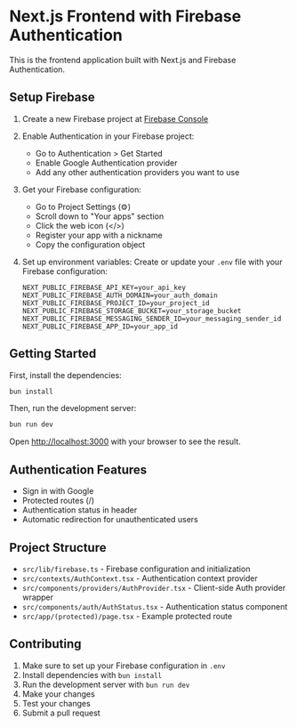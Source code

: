 # Next.js Frontend with Firebase Authentication

This is the frontend application built with Next.js and Firebase Authentication.

## Setup Firebase

1. Create a new Firebase project at [Firebase Console](https://console.firebase.google.com)
2. Enable Authentication in your Firebase project:
   - Go to Authentication > Get Started
   - Enable Google Authentication provider
   - Add any other authentication providers you want to use

3. Get your Firebase configuration:
   - Go to Project Settings (⚙️)
   - Scroll down to "Your apps" section
   - Click the web icon (</>)
   - Register your app with a nickname
   - Copy the configuration object

4. Set up environment variables:
   Create or update your `.env` file with your Firebase configuration:

   ```env
   NEXT_PUBLIC_FIREBASE_API_KEY=your_api_key
   NEXT_PUBLIC_FIREBASE_AUTH_DOMAIN=your_auth_domain
   NEXT_PUBLIC_FIREBASE_PROJECT_ID=your_project_id
   NEXT_PUBLIC_FIREBASE_STORAGE_BUCKET=your_storage_bucket
   NEXT_PUBLIC_FIREBASE_MESSAGING_SENDER_ID=your_messaging_sender_id
   NEXT_PUBLIC_FIREBASE_APP_ID=your_app_id
   ```

## Getting Started

First, install the dependencies:

```bash
bun install
```

Then, run the development server:

```bash
bun run dev
```

Open [http://localhost:3000](http://localhost:3000) with your browser to see the result.

## Authentication Features

- Sign in with Google
- Protected routes (/)
- Authentication status in header
- Automatic redirection for unauthenticated users

## Project Structure

- `src/lib/firebase.ts` - Firebase configuration and initialization
- `src/contexts/AuthContext.tsx` - Authentication context provider
- `src/components/providers/AuthProvider.tsx` - Client-side Auth provider wrapper
- `src/components/auth/AuthStatus.tsx` - Authentication status component
- `src/app/(protected)/page.tsx` - Example protected route

## Contributing

1. Make sure to set up your Firebase configuration in `.env`
2. Install dependencies with `bun install`
3. Run the development server with `bun run dev`
4. Make your changes
5. Test your changes
6. Submit a pull request
